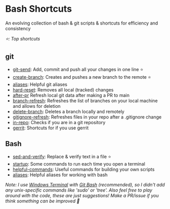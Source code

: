 # Bash Shortcuts
An evolving collection of bash & git scripts & shortcuts for efficiency and consistency

*:star:: Top shortcuts*

## git
- [git-send](https://github.com/reid-moffat/git-bash-shortcuts/blob/main/git/git-send.sh): Add, commit and push all your changes in one line :star:
- [create-branch](https://github.com/reid-moffat/git-bash-shortcuts/blob/main/git/create-branch.sh): Creates and pushes a new branch to the remote :star:
- [aliases](https://github.com/reid-moffat/git-bash-shortcuts/blob/main/git/aliases.sh): Helpful git aliases
- [hard-reset](https://github.com/reid-moffat/git-bash-shortcuts/blob/main/git/hard-reset.sh): Removes all local (tracked) changes
- [after-pr](https://github.com/reid-moffat/git-bash-shortcuts/blob/main/git/after-pr.sh) Refresh local git data after making a PR to main
- [branch-refresh](https://github.com/reid-moffat/git-bash-shortcuts/blob/main/git/branch-refresh.sh): Refreshes the list of branches on your local machine and allows for deletion
- [delete-branch](https://github.com/reid-moffat/git-bash-shortcuts/blob/main/git/delete-branch.sh): Deletes a branch locally and remotely
- [gitignore-refresh](https://github.com/reid-moffat/git-bash-shortcuts/blob/main/git/gitignore-refresh.sh): Refreshes files in your repo after a .gitignore change
- [in-repo](https://github.com/reid-moffat/git-bash-shortcuts/blob/main/git/in-repo.sh): Checks if you are in a git repository
- [gerrit](https://github.com/reid-moffat/git-bash-shortcuts/blob/main/git/gerrit.sh): Shortcuts for if you use gerrit

## Bash
- [sed-and-verify](https://github.com/reid-moffat/git-bash-shortcuts/blob/main/bash/functions/sed-and-verify.sh): Replace & verify text in a file :star:
- [startup](https://github.com/reid-moffat/git-bash-shortcuts/blob/main/bash/startup.sh): Some commands to run each time you open a terminal
- [helpful-commands](https://github.com/reid-moffat/git-bash-shortcuts/blob/main/bash/helpful-commands.sh): Useful commands for building your own scripts
- [aliases](https://github.com/reid-moffat/git-bash-shortcuts/blob/main/bash/aliases.sh): Helpful aliases for working with bash

<i>Note: I use [Windows Terminal](https://apps.microsoft.com/store/detail/windows-terminal/9N0DX20HK701?hl=en-ca&gl=ca) with [Git Bash](https://git-scm.com/downloads) (recommended), so I didn't add any unix-specific commands like 'sudo' or 'tree'. Also feel free to play around with the code, these are just suggestions! Make a PR/issue if you think something can be improved 🙂</i>
